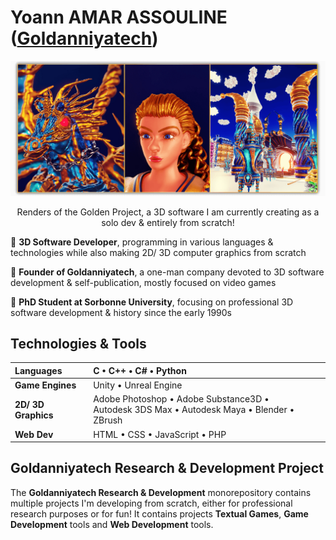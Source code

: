 <!--  URL: https://github.com/Goldanniyatech/Goldanniyatech -->

# Yoann AMAR ASSOULINE ([Goldanniyatech](https://www.goldanniyatech.com/)) 

[![Banner](Data/Goldanniyatech-Banner.png?raw=true "Goldanniyatech Banner")](https://www.goldanniyatech.com/)
<p align="center"> Renders of the Golden Project, a 3D software I am currently creating as a solo dev & entirely from scratch! </p>

💎 **3D Software Developer**, programming in various languages & technologies while also making 2D/ 3D computer graphics from scratch

💎 **Founder of Goldanniyatech**, a one-man company devoted to 3D software development & self-publication, mostly focused on video games

💎 **PhD Student at Sorbonne University**, focusing on professional 3D software development & history since the early 1990s

## Technologies & Tools

| **Languages**             | C • C++ • C# • Python                           |
| :------------------------ | :---------------------------------------------- |
| **Game Engines**          | Unity • Unreal Engine                           | 
| **2D/ 3D Graphics**       | Adobe Photoshop • Adobe Substance3D • <br/> Autodesk 3DS Max • Autodesk Maya • Blender • ZBrush |
| **Web Dev**               | HTML • CSS • JavaScript • PHP                   |

## Goldanniyatech Research & Development Project

The **Goldanniyatech Research & Development** monorepository contains multiple projects I'm developing from scratch, either for professional research purposes or for fun! It contains projects **Textual Games**, **Game Development** tools and **Web Development** tools. 
